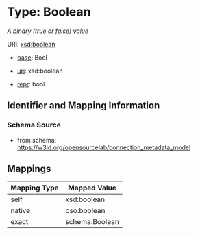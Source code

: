 # Type: Boolean




_A binary (true or false) value_



URI: [xsd:boolean](http://www.w3.org/2001/XMLSchema#boolean)

* [base](https://w3id.org/linkml/base): Bool

* [uri](https://w3id.org/linkml/uri): xsd:boolean

* [repr](https://w3id.org/linkml/repr): bool








## Identifier and Mapping Information







### Schema Source


* from schema: https://w3id.org/opensourcelab/connection_metadata_model




## Mappings

| Mapping Type | Mapped Value |
| ---  | ---  |
| self | xsd:boolean |
| native | oso:boolean |
| exact | schema:Boolean |



